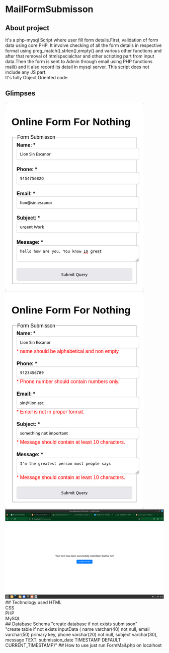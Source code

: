 # MailFormSubmisson
## About project
It's a php-mysql Script where user fill form details.First, validation of form data using core PHP. It involve checking of all the form details  in respective format using preg_match(),strlen(),empty() and various other functions and after that removal of htmlspecialchar and other scripting part from input data.Then the form is sent to Admin through email using PHP functions mail() and it also record its detail in mysql server. This script does not include any JS part.<br>
It's fully Object Oriented code.
## Glimpses
<img src="/mail.png" alt="this is login page">
<img src="/error.png" alt="this is login page"><img src="/submisson.png" alt="this is login page">
## Technology used
HTML<br>
CSS<br>
PHP<br>
MySQL<br>
## Database Schema
"create database if not exists submisson"
<br>
"create table if not exists inputData (
        name varchar(40) not null,
        email varchar(50) primary key,
        phone varchar(20) not null,
        subject varchar(30),
        message TEXT,
        submission_date TIMESTAMP DEFAULT CURRENT_TIMESTAMP)"
## How to use
just run FormMail.php on localhost


